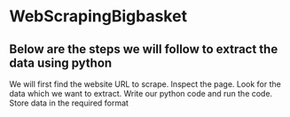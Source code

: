 # WebScrapingBigbasket

## Below are the steps we will follow to extract the data using python

We will first find the website URL to scrape.
Inspect the page.
Look for the data which we want to extract.
Write our python code and run the code.
Store data in the required format
